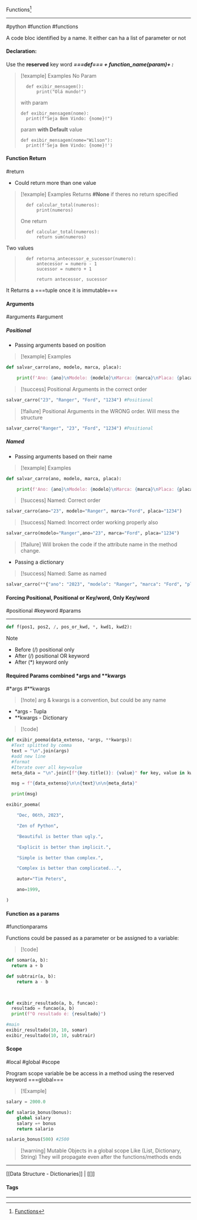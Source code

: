 Functions[^1]
***
#python #function #functions

A code bloc identified by a name.
It either can ha a list of parameter or not

#### Declaration:
Use the **reserved** key word ***===def=== + function_name(param)+ :***

>[!example] Examples
>No Param
>```
>	def exibir_mensagem():
>		print("Olá mundo!")
>```
>with param
>```
>def exibir_mensagem(nome):
>	print(f"Seja Bem Vindo: {nome}!")
>```
>param **with Default** value
>```
>def exibir_mensagem(nome="Wilson"):
>	print(f'Seja Bem Vindo: {nome}!')
>```

#### Function Return
#return
- Could return more than one value

>[!example] Examples
>Returns **\#None** if theres no return specified
>```
>	def calcular_total(numeros):
>		print(numeros)
>```
>One return
>```
>	def calcular_total(numeros):
>		return sum(numeros)
>```
Two values
>```
>	def retorna_antecessor_e_sucessor(numero):
>		antecessor = numero - 1
>		sucessor = numero + 1
>		
>		return antecessor, sucessor
>```
It Returns a ===tuple once it is immutable===


#### Arguments
#arguments #argument

##### Positional
- Passing arguments based on position

>[!example] Examples
```python
def salvar_carro(ano, modelo, marca, placa):

    print(f'Ano: {ano}\nModelo: {modelo}\nMarca: {marca}\nPlaca: {placa}\n')
```
>[!success] Positional Arguments in the correct order
```python
salvar_carro("23", "Ranger", "Ford", "1234") #Positional
```
>[!failure] Positional Arguments in the WRONG order. Will mess the structure
```python
salvar_carro("Ranger", "23", "Ford", "1234") #Positional
```


##### Named
- Passing arguments based on their name

>[!example] Examples
```python
def salvar_carro(ano, modelo, marca, placa):

    print(f'Ano: {ano}\nModelo: {modelo}\nMarca: {marca}\nPlaca: {placa}\n')
```
>[!success] Named: Correct order
```python
salvar_carro(ano="23", modelo="Ranger", marca="Ford", placa="1234")
```
>[!success] Named: Incorrect order working properly also
```python
salvar_carro(modelo="Ranger",ano="23", marca="Ford", placa="1234")
```
>[!failure] Will broken the code if the attribute name in the method change.

- Passing a dictionary

>[!success] Named: Same as named
```python
salvar_carro(**{"ano": "2023", "modelo": "Ranger", "marca": "Ford", "placa": "1234"})
```


#### Forcing Positional, Positional or Key/word, Only Key/word
#positional #keyword #params
***

```python
def f(pos1, pos2, /, pos_or_kwd, *, kwd1, kwd2):
```

>[!note]
> - Before (\/) positional only
> - After (\/) positional OR keyword
> - After (\*) keyword only




#### Required Params combined \*args and \*\*kwargs
#\*args #\*\*kwargs
>[!note] arg & kwargs is a convention, but could be any name

- \*args - Tupla
- \*\*kwargs - Dictionary

>[!code]
```python
def exibir_poema(data_extenso, *args, **kwargs):
  #Text splitted by comma
  text = "\n".join(args)
  #add new line
  #format
  #Iterate over all key=value
  meta_data = "\n".join([f"{key.title()}: {value}" for key, value in kwargs.items()])

  msg = f"{data_extenso}\n\n{text}\n\n{meta_data}"

  print(msg)

exibir_poema(

    "Dec, 06th, 2023",

    "Zen of Python",

    "Beautiful is better than ugly.",

    "Explicit is better than implicit.",

    "Simple is better than complex.",

    "Complex is better than complicated...",

    autor="Tim Peters",

    ano=1999,

)
```

#### Function as a params
#functionparams

Functions could be passed as a parameter or be assigned to a variable:

>[!code]
```python
def somar(a, b):
  return a + b

def subtrair(a, b):
	return a - b

  

def exibir_resultado(a, b, funcao):
  resultado = funcao(a, b)
  print(f"O resultado é: {resultado}")

#main
exibir_resultado(10, 10, somar)
exibir_resultado(10, 10, subtrair)
```


#### Scope
#local #global #scope 

Program scope variable be be access in a method using the reserved keyword ===global===

>[!Example]
```python
salary = 2000.0

def salario_bonus(bonus):
	global salary
	salary =+ bonus
	return salario

salario_bonus(500) #2500
```

>[!warning] Mutable Objects in a global scope
>Like (List, Dictionary, String)
>They will propagate even after the functions/methods ends





***
[[Data Structure - Dictionaries]] | [[]]
#### Tags
***
[^1]: [Functions](https://github.com/digitalinnovationone/trilha-python-dio/tree/main/01%20-%20Estrutura%20de%20dados/05%20-%20Fun%C3%A7%C3%B5es)